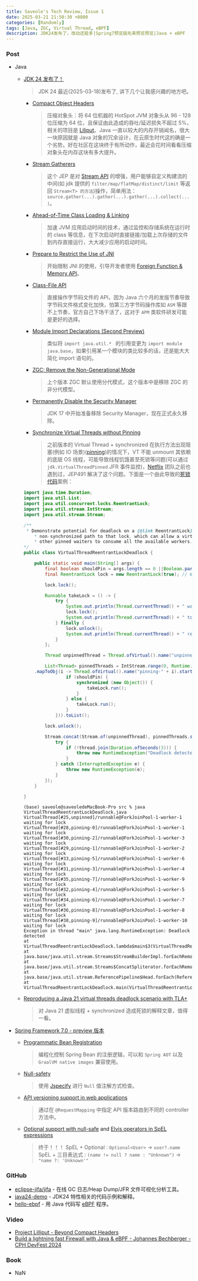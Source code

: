 ```yaml
---
title: Saveole's Tech Review, Issue 1
date: 2025-03-21 21:50:30 +0800
categories: [Randomly]
tags: [Java, ZGC, Virtual Thread, eBPF]
description: JDK24发布了，改动还挺多|Spring7预览版先来预览预览|Java + eBPF
---
```




### Post

- Java

  - [JDK 24 发布了！](https://openjdk.org/projects/jdk/24/)

    > JDK 24 最近(2025-03-18)发布了, 讲下几个让我感兴趣的地方吧。
    - [Compact Object Headers](https://openjdk.org/jeps/450)
        > 压缩对象头：将 64 位机器的 HotSpot JVM 对象头从 96 - 128 位压缩为 64 位，且保证由此造成的吞吐/延迟损失不超过 5%，相关的项目是 [Liliput](https://openjdk.org/projects/lilliput/)。Java 一直以较大的内存开销闻名，很大一块原因就是 Java 对象的冗余设计，在云原生时代这的确是一个劣势。好在社区在这块终于有所动作，最近会花时间看看压缩对象头在内存这块有多大提升。
    - [Stream Gatherers](https://openjdk.org/jeps/485)
        > 这个 JEP 是对 [Stream API](https://docs.oracle.com/en/java/javase/21/docs/api/java.base/java/util/stream/package-summary.html) 的增强，用户能够自定义构建流的中间(如 jdk 提供的 `filter/map/flatMap/distinct/limit` 等返回 `Stream<T> 的方法`)操作，简单用法：`source.gather(...).gather(...).gather(...).collect(...)`。
    - [Ahead-of-Time Class Loading & Linking](https://openjdk.org/jeps/483)
        > 加速 JVM 应用启动时间的技术，通过监控和存储系统在运行时的 class 等信息，在下次启动时直接链接/加载上次存储的文件到内存直接运行，大大减少应用的启动时间。
    - [Prepare to Restrict the Use of JNI](https://openjdk.org/jeps/472)
        > 开始限制 JNI 的使用，引导开发者使用 [Foreign Function & Memory API](https://openjdk.org/jeps/454)。
    - [Class-File API](https://openjdk.org/jeps/484)
        > 直接操作字节码文件的 API，因为 Java 六个月的发版节奏导致字节码文件格式变化加快，怕第三方字节码操作库如 `ASM` 等跟不上节奏，官方自己下场干活了，这对于 `APM` 类软件研发可能是更好的选择。
    - [Module Import Declarations (Second Preview)](https://openjdk.org/jeps/494)
        > 类似将 `import java.util.* ` 的引用变更为 `import module java.base`，如果引用某一个模块的类比较多的话，还是能大大简化 import 语句的。
    - [ZGC: Remove the Non-Generational Mode](https://openjdk.org/jeps/490)
        > 上个版本 ZGC 默认使用分代模式，这个版本中是移除 ZGC 的非分代模型。
    - [Permanently Disable the Security Manager](https://openjdk.org/jeps/486)
        > JDK 17 中开始准备移除 Security Manager，现在正式永久移除。
    - [Synchronize Virtual Threads without Pinning](https://openjdk.org/jeps/491)
        > 之前版本的 Virtual Thread + synchronized 在执行方法出现阻塞(例如 IO 场景)([pinning](https://docs.oracle.com/en/java/javase/21/core/virtual-threads.html#GUID-04C03FFC-066D-4857-85B9-E5A27A875AF9))的情况下，VT 不能 unmount 其依赖的底层 OS 线程，可能导致线程饥饿甚至死锁等问题(可以通过 `jdk.VirtualThreadPinned` JFR 事件监控)，[Netflix](https://netflixtechblog.com/java-21-virtual-threads-dude-wheres-my-lock-3052540e231d) 团队之前也遇到过，JEP491 解决了这个问题。下面是一个由此导致的[死锁代码](https://gist.github.com/DanielThomas/0b099c5f208d7deed8a83bf5fc03179e)案例：
        
        
    ```java
    import java.time.Duration;
    import java.util.List;
    import java.util.concurrent.locks.ReentrantLock;
    import java.util.stream.IntStream;
    import java.util.stream.Stream;

    /**
     * Demonstrate potential for deadlock on a {@link ReentrantLock} when there is both a synchronized and
        * non-synchronized path to that lock, which can allow a virtual thread to hold the lock, but
        * other pinned waiters to consume all the available workers. 
    */
    public class VirtualThreadReentrantLockDeadlock {

        public static void main(String[] args) {
            final boolean shouldPin = args.length == 0 ||Boolean.parseBoolean(args[0]);
            final ReentrantLock lock = new ReentrantLock(true); // With faireness to ensure that the unpinned thread is next in line

            lock.lock();
    
            Runnable takeLock = () -> {
                try {
                    System.out.println(Thread.currentThread() + " waiting for lock");
                    lock.lock();
                    System.out.println(Thread.currentThread() + " took lock");
                } finally {
                    lock.unlock();
                    System.out.println(Thread.currentThread() + " released lock");
                }
            };

            Thread unpinnedThread = Thread.ofVirtual().name("unpinned").start(takeLock);

            List<Thread> pinnedThreads = IntStream.range(0, Runtime.getRuntime().availableProcessors())
        .mapToObj(i -> Thread.ofVirtual().name("pinning-" + i).start(() -> {
                    if (shouldPin) {
                        synchronized (new Object()) {
                            takeLock.run();
                        }
                    } else {
                        takeLock.run();
                    }
                })).toList();
    
            lock.unlock();
    
            Stream.concat(Stream.of(unpinnedThread), pinnedThreads.stream()).forEach(thread -> {
                try {
                    if (!thread.join(Duration.ofSeconds(3))) {
                        throw new RuntimeException("Deadlock detected");                    
                    }
                } catch (InterruptedException e) {
                    throw new RuntimeException(e);
                }
            });
        }

    }
    ```
        
    ```
    (base) saveole@saveoledeMacBook-Pro src % java VirtualThreadReentrantLockDeadlock.java
    VirtualThread[#25,unpinned]/runnable@ForkJoinPool-1-worker-1 waiting for lock
    VirtualThread[#28,pinning-0]/runnable@ForkJoinPool-1-worker-1 waiting for lock
    VirtualThread[#30,pinning-2]/runnable@ForkJoinPool-1-worker-3 waiting for lock
    VirtualThread[#29,pinning-1]/runnable@ForkJoinPool-1-worker-2 waiting for lock
    VirtualThread[#33,pinning-5]/runnable@ForkJoinPool-1-worker-6 waiting for lock
    VirtualThread[#31,pinning-3]/runnable@ForkJoinPool-1-worker-4 waiting for lock
    VirtualThread[#35,pinning-7]/runnable@ForkJoinPool-1-worker-9 waiting for lock
    VirtualThread[#32,pinning-4]/runnable@ForkJoinPool-1-worker-5 waiting for lock
    VirtualThread[#34,pinning-6]/runnable@ForkJoinPool-1-worker-7 waiting for lock
    VirtualThread[#36,pinning-8]/runnable@ForkJoinPool-1-worker-8 waiting for lock
    VirtualThread[#38,pinning-9]/runnable@ForkJoinPool-1-worker-10 waiting for lock
    Exception in thread "main" java.lang.RuntimeException: Deadlock detected
    at VirtualThreadReentrantLockDeadlock.lambda$main$3(VirtualThreadReentrantLockDeadlock.java:49)
    at java.base/java.util.stream.Streams$StreamBuilderImpl.forEachRemaining(Streams.java:411)
    at java.base/java.util.stream.Streams$ConcatSpliterator.forEachRemaining(Streams.java:734)
    at java.base/java.util.stream.ReferencePipeline$Head.forEach(ReferencePipeline.java:762)
    at VirtualThreadReentrantLockDeadlock.main(VirtualThreadReentrantLockDeadlock.java:46)

    ```
        

  - [Reproducing a Java 21 virtual threads deadlock scenario with TLA+](https://surfingcomplexity.blog/2024/08/01/reproducing-a-java-21-virtual-threads-deadlock-scenario-with-tla/)
    > ​对 Java 21 虚拟线程 + synchronized 造成死锁的解释文章，值得一看。

- [Spring Framework 7.0 - preview 版本](https://github.com/spring-projects/spring-framework/wiki/Spring-Framework-7.0-Release-Notes)

  - [Programmatic Bean Registration](https://docs.spring.io/spring-framework/reference/7.0-SNAPSHOT/core/beans/java/programmatic-bean-registration.html#page-title)
    > 编程化控制 Spring Bean 的注册逻辑，可以和 `Spring AOT` 以及 `GraalVM native images` 兼容使用。
  - [Null-safety](https://docs.spring.io/spring-framework/reference/7.0-SNAPSHOT/core/null-safety.html)
    > 使用 [Jspecify](https://jspecify.dev/docs/user-guide/) 进行 `Null` 值注解方式检查。
  - [API versioning support in web applications](https://github.com/spring-projects/spring-framework/issues/34565)
    > 通过在 `@RequestMapping` 中指定 API 版本路由到不同的 controller 方法中。
  - [Optional support with null-safe](https://docs.spring.io/spring-framework/reference/7.0-SNAPSHOT/core/expressions/language-ref/operator-safe-navigation.html#expressions-operator-safe-navigation-optional) and [Elvis operators in SpEL expressions](https://docs.spring.io/spring-framework/reference/7.0-SNAPSHOT/core/expressions/language-ref/operator-elvis.html)
    > 终于！！！ 
    > SpEL + Optional : `Optional<User>` -> `user?.name`
    > SpEL + 三目表达式 : `(name != null ? name : "Unknown")` -> `"name ?: 'Unknown'"`



### GitHub

- [eclipse-jifa/jifa](https://github.com/eclipse-jifa/jifa) - 在线 GC 日志/Heap Dump/JFR 文件可视化分析工具。
- [java24-demo](https://github.com/SimonVerhoeven/java24-demo) - JDK24 特性相关的代码示例和解释。
- [hello-ebpf](https://github.com/parttimenerd/hello-ebpf) - 用 Java 代码写 [eBPF](https://ebpf.io/what-is-ebpf/) 程序。



### Video

- [Project Lilliput - Beyond Compact Headers](https://www.youtube.com/watch?v=kHJ1moNLwao)
- [Build a lightning fast Firewall with Java & eBPF - Johannes Bechberger - CPH DevFest 2024](https://www.youtube.com/watch?v=WYwHiDyMK68)



### Book

- NaN

  